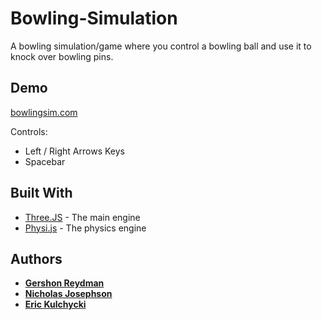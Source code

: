 # Bowling-Simulation
A bowling simulation/game where you control a bowling ball and use it to knock over bowling pins.

## Demo

[bowlingsim.com](http://bowlingsim.com/)

Controls:
- Left / Right Arrows Keys
- Spacebar

## Built With

* [Three.JS](https://threejs.org/) - The main engine
* [Physi.js](https://github.com/chandlerprall/Physijs) - The physics engine

## Authors

* **[Gershon Reydman](https://github.com/GershonR)**
* **[Nicholas Josephson](https://github.com/NickJosephson)**
* **[Eric Kulchycki](https://github.com/EricKulchycki)**
